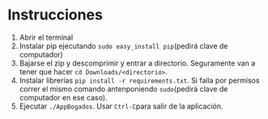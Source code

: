 # Instrucciones

1. Abrir el terminal
2. Instalar pip ejecutando ```sudo easy_install pip```(pedirá clave de computador)
3. Bajarse el zip y descomprimir y entrar a directorio. Seguramente van a tener que hacer ```cd Downloads/<directorio>```.
4. Instalar librerías ```pip install -r requirements.txt```. Si falla por permisos correr el mismo comando antenponiendo ```sudo```(pedirá clave de computador en ese caso).
5. Ejecutar ```./AppBogados```. Usar ```Ctrl-C```para salir de la aplicación.
